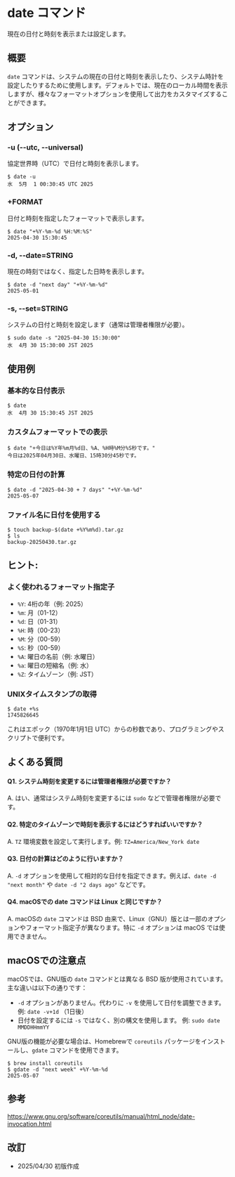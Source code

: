 # date コマンド

現在の日付と時刻を表示または設定します。

## 概要

`date` コマンドは、システムの現在の日付と時刻を表示したり、システム時計を設定したりするために使用します。デフォルトでは、現在のローカル時間を表示しますが、様々なフォーマットオプションを使用して出力をカスタマイズすることができます。

## オプション

### **-u (--utc, --universal)**

協定世界時（UTC）で日付と時刻を表示します。

```console
$ date -u
水  5月  1 00:30:45 UTC 2025
```

### **+FORMAT**

日付と時刻を指定したフォーマットで表示します。

```console
$ date "+%Y-%m-%d %H:%M:%S"
2025-04-30 15:30:45
```

### **-d, --date=STRING**

現在の時刻ではなく、指定した日時を表示します。

```console
$ date -d "next day" "+%Y-%m-%d"
2025-05-01
```

### **-s, --set=STRING**

システムの日付と時刻を設定します（通常は管理者権限が必要）。

```console
$ sudo date -s "2025-04-30 15:30:00"
水  4月 30 15:30:00 JST 2025
```

## 使用例

### 基本的な日付表示

```console
$ date
水  4月 30 15:30:45 JST 2025
```

### カスタムフォーマットでの表示

```console
$ date "+今日は%Y年%m月%d日、%A、%H時%M分%S秒です。"
今日は2025年04月30日、水曜日、15時30分45秒です。
```

### 特定の日付の計算

```console
$ date -d "2025-04-30 + 7 days" "+%Y-%m-%d"
2025-05-07
```

### ファイル名に日付を使用する

```console
$ touch backup-$(date +%Y%m%d).tar.gz
$ ls
backup-20250430.tar.gz
```

## ヒント:

### よく使われるフォーマット指定子

- `%Y`: 4桁の年（例: 2025）
- `%m`: 月（01-12）
- `%d`: 日（01-31）
- `%H`: 時（00-23）
- `%M`: 分（00-59）
- `%S`: 秒（00-59）
- `%A`: 曜日の名前（例: 水曜日）
- `%a`: 曜日の短縮名（例: 水）
- `%Z`: タイムゾーン（例: JST）

### UNIXタイムスタンプの取得

```console
$ date +%s
1745826645
```

これはエポック（1970年1月1日 UTC）からの秒数であり、プログラミングやスクリプトで便利です。

## よくある質問

#### Q1. システム時刻を変更するには管理者権限が必要ですか？
A. はい、通常はシステム時刻を変更するには `sudo` などで管理者権限が必要です。

#### Q2. 特定のタイムゾーンで時刻を表示するにはどうすればいいですか？
A. `TZ` 環境変数を設定して実行します。例: `TZ=America/New_York date`

#### Q3. 日付の計算はどのように行いますか？
A. `-d` オプションを使用して相対的な日付を指定できます。例えば、`date -d "next month"` や `date -d "2 days ago"` などです。

#### Q4. macOSでの date コマンドは Linux と同じですか？
A. macOSの `date` コマンドは BSD 由来で、Linux（GNU）版とは一部のオプションやフォーマット指定子が異なります。特に `-d` オプションは macOS では使用できません。

## macOSでの注意点

macOSでは、GNU版の `date` コマンドとは異なる BSD 版が使用されています。主な違いは以下の通りです：

- `-d` オプションがありません。代わりに `-v` を使用して日付を調整できます。
  例: `date -v+1d` （1日後）
- 日付を設定するには `-s` ではなく、別の構文を使用します。
  例: `sudo date MMDDHHmmYY`

GNU版の機能が必要な場合は、Homebrewで `coreutils` パッケージをインストールし、`gdate` コマンドを使用できます。

```console
$ brew install coreutils
$ gdate -d "next week" +%Y-%m-%d
2025-05-07
```

## 参考

https://www.gnu.org/software/coreutils/manual/html_node/date-invocation.html

## 改訂

- 2025/04/30 初版作成